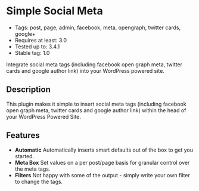 # Simple Social Meta

* Tags: post, page, admin, facebook, meta, opengraph, twitter cards, google+
* Requires at least: 3.0
* Tested up to: 3.4.1
* Stable tag: 1.0

Integrate social meta tags (including facebook open graph meta, twitter cards and google author link) into your WordPress powered site.

## Description

This plugin makes it simple to insert social meta tags (including facebook open graph meta, twitter cards and google author link) within the head of your WordPress Powered Site.

## Features

* **Automatic** Automatically inserts smart defaults out of the box to get you started.
* **Meta Box** Set values on a per post/page basis for granular control over the meta tags.
* **Filters** Not happy with some of the output - simply write your own filter to change the tags.


